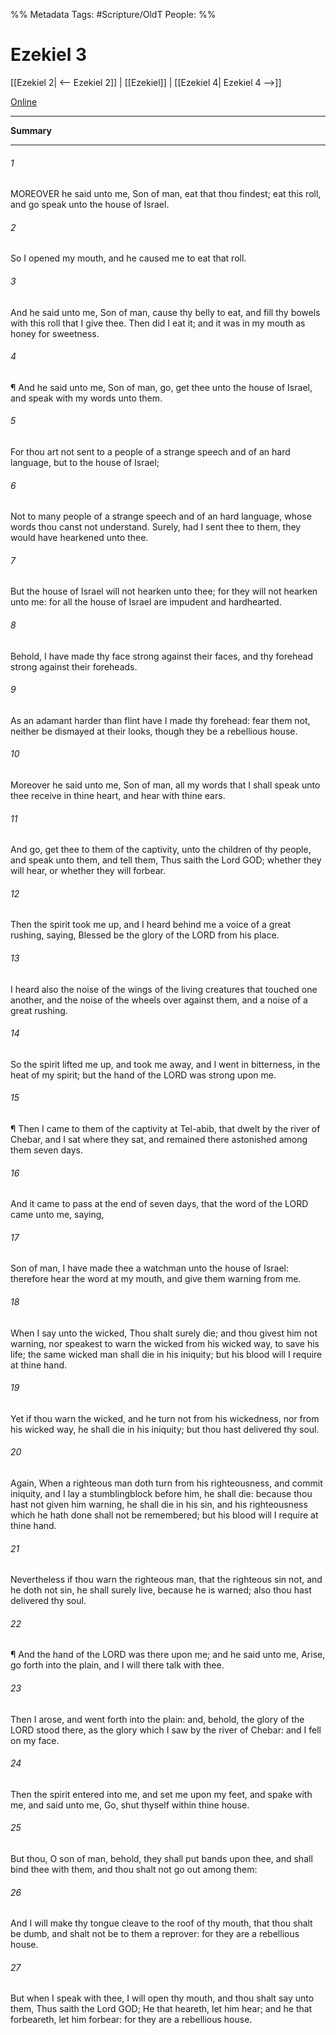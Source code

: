 

%% Metadata
Tags: #Scripture/OldT
People: 
%%
# Ezekiel 3
[[Ezekiel 2| <-- Ezekiel 2]] | [[Ezekiel]] | [[Ezekiel 4| Ezekiel 4 -->]]

[Online](https://churchofjesuschrist.org/study/scriptures/ot/ezek/3?lang=eng)

---
__Summary__



---

###### 1
MOREOVER he said unto me, Son of man, eat that thou findest; eat this roll, and go speak unto the house of Israel.
###### 2
So I opened my mouth, and he caused me to eat that roll.
###### 3
And he said unto me, Son of man, cause thy belly to eat, and fill thy bowels with this roll that I give thee.  Then did I eat it; and it was in my mouth as honey for sweetness.
###### 4
¶ And he said unto me, Son of man, go, get thee unto the house of Israel, and speak with my words unto them.
###### 5
For thou art not sent to a people of a strange speech and of an hard language, but to the house of Israel;
###### 6
Not to many people of a strange speech and of an hard language, whose words thou canst not understand.  Surely, had I sent thee to them, they would have hearkened unto thee.
###### 7
But the house of Israel will not hearken unto thee; for they will not hearken unto me: for all the house of Israel are impudent and hardhearted.
###### 8
Behold, I have made thy face strong against their faces, and thy forehead strong against their foreheads.
###### 9
As an adamant harder than flint have I made thy forehead: fear them not, neither be dismayed at their looks, though they be a rebellious house.
###### 10
Moreover he said unto me, Son of man, all my words that I shall speak unto thee receive in thine heart, and hear with thine ears.
###### 11
And go, get thee to them of the captivity, unto the children of thy people, and speak unto them, and tell them, Thus saith the Lord GOD; whether they will hear, or whether they will forbear.
###### 12
Then the spirit took me up, and I heard behind me a voice of a great rushing, saying, Blessed be the glory of the LORD from his place.
###### 13
I heard also the noise of the wings of the living creatures that touched one another, and the noise of the wheels over against them, and a noise of a great rushing.
###### 14
So the spirit lifted me up, and took me away, and I went in bitterness, in the heat of my spirit; but the hand of the LORD was strong upon me.
###### 15
¶ Then I came to them of the captivity at Tel-abib, that dwelt by the river of Chebar, and I sat where they sat, and remained there astonished among them seven days.
###### 16
And it came to pass at the end of seven days, that the word of the LORD came unto me, saying,
###### 17
Son of man, I have made thee a watchman unto the house of Israel: therefore hear the word at my mouth, and give them warning from me.
###### 18
When I say unto the wicked, Thou shalt surely die; and thou givest him not warning, nor speakest to warn the wicked from his wicked way, to save his life; the same wicked man shall die in his iniquity; but his blood will I require at thine hand.
###### 19
Yet if thou warn the wicked, and he turn not from his wickedness, nor from his wicked way, he shall die in his iniquity; but thou hast delivered thy soul.
###### 20
Again, When a righteous man doth turn from his righteousness, and commit iniquity, and I lay a stumblingblock before him, he shall die: because thou hast not given him warning, he shall die in his sin, and his righteousness which he hath done shall not be remembered; but his blood will I require at thine hand.
###### 21
Nevertheless if thou warn the righteous man, that the righteous sin not, and he doth not sin, he shall surely live, because he is warned; also thou hast delivered thy soul.
###### 22
¶ And the hand of the LORD was there upon me; and he said unto me, Arise, go forth into the plain, and I will there talk with thee.
###### 23
Then I arose, and went forth into the plain: and, behold, the glory of the LORD stood there, as the glory which I saw by the river of Chebar: and I fell on my face.
###### 24
Then the spirit entered into me, and set me upon my feet, and spake with me, and said unto me, Go, shut thyself within thine house.
###### 25
But thou, O son of man, behold, they shall put bands upon thee, and shall bind thee with them, and thou shalt not go out among them:
###### 26
And I will make thy tongue cleave to the roof of thy mouth, that thou shalt be dumb, and shalt not be to them a reprover: for they are a rebellious house.
###### 27
But when I speak with thee, I will open thy mouth, and thou shalt say unto them, Thus saith the Lord GOD; He that heareth, let him hear; and he that forbeareth, let him forbear: for they are a rebellious house.




